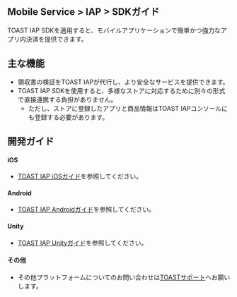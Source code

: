 ## Mobile Service > IAP > SDKガイド
TOAST IAP SDKを適用すると、モバイルアプリケーションで簡単かつ強力なアプリ内決済を提供できます。

## 主な機能

* 領収書の検証をTOAST IAPが代行し、より安全なサービスを提供できます。
* TOAST IAP SDKを使用すると、多様なストアに対応するために別々の形式で直接連携する負担がありません。
    * ただし、ストアに登録したアプリと商品情報はTOAST IAPコンソールにも登録する必要があります。

## 開発ガイド

#### iOS
* [TOAST IAP iOSガイド](https://docs.toast.com/ko/TOAST/ko/toast-sdk/iap-ios/)を参照してください。

#### Android
* [TOAST IAP Androidガイド](https://docs.toast.com/ko/TOAST/ko/toast-sdk/iap-android/)を参照してください。

#### Unity
* [TOAST IAP Unityガイド](https://docs.toast.com/ko/TOAST/ko/toast-sdk/iap-unity/)を参照してください。

#### その他
* その他プラットフォームについてのお問い合わせは[TOASTサポート](https://toast.com/support/inquiry?alias=tab3_06)へお願いします。
